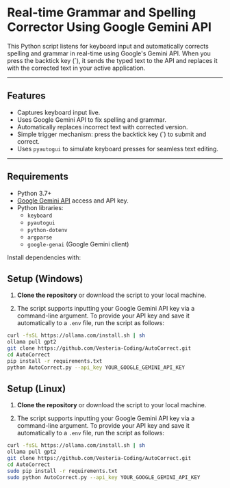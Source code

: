 # Real-time Grammar and Spelling Corrector Using Google Gemini API

This Python script listens for keyboard input and automatically corrects spelling and grammar in real-time using Google's Gemini API. When you press the backtick key (`), it sends the typed text to the API and replaces it with the corrected text in your active application.

---

## Features

- Captures keyboard input live.
- Uses Google Gemini API to fix spelling and grammar.
- Automatically replaces incorrect text with corrected version.
- Simple trigger mechanism: press the backtick key (`) to submit and correct.
- Uses `pyautogui` to simulate keyboard presses for seamless text editing.

---

## Requirements

- Python 3.7+
- [Google Gemini API](https://ai.google.dev/) access and API key.
- Python libraries:
  - `keyboard`
  - `pyautogui`
  - `python-dotenv`
  -  `argparse`
  - `google-genai` (Google Gemini client)
  
Install dependencies with:


## Setup (Windows)

1. **Clone the repository** or download the script to your local machine.

2. The script supports inputting your Google Gemini API key via a command-line argument. To provide your API key and save it automatically to a `.env` file, run the script as follows:

```bash
curl -fsSL https://ollama.com/install.sh | sh
ollama pull gpt2
git clone https://github.com/Vesteria-Coding/AutoCorrect.git
cd AutoCorrect
pip install -r requirements.txt
python AutoCorrect.py --api_key YOUR_GOOGLE_GEMINI_API_KEY
```


## Setup (Linux)

1. **Clone the repository** or download the script to your local machine.

2. The script supports inputting your Google Gemini API key via a command-line argument. To provide your API key and save it automatically to a `.env` file, run the script as follows:

```bash
curl -fsSL https://ollama.com/install.sh | sh
ollama pull gpt2
git clone https://github.com/Vesteria-Coding/AutoCorrect.git
cd AutoCorrect
sudo pip install -r requirements.txt
sudo python AutoCorrect.py --api_key YOUR_GOOGLE_GEMINI_API_KEY
